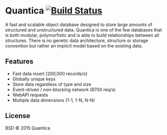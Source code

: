 # Quantica [![Build Status](https://travis-ci.org/yorickdewid/Quantica.svg?branch=master)](https://travis-ci.org/yorickdewid/Quantica)

A fast and scalable object database designed to store large amounts of structured and unstructured data.
Quantica is one of the few databases that is both modular, polymorfistic and is able to build relationships between all structures.
There is no genetic data architecture, structure or storage convention but rather an implicit model based on the existing data.

## Features
- Fast data insert (200,000 records/s)
- Globally unique keys
- Store data regardless of type and size
- Event-driven / non-blocking network (8700 req/s)
- WebAPI requests
- Multiple data dimensions (1-1, 1-N, N-N)

## License

BSD &copy; 2015 Quantica

